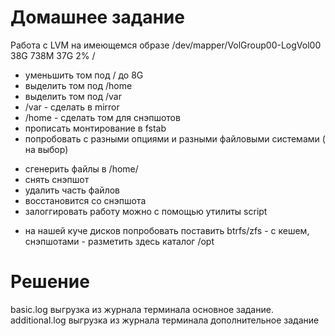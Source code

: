 # Домашнее задание
Работа с LVM
на имеющемся образе
/dev/mapper/VolGroup00-LogVol00 38G 738M 37G 2% /

* уменьшить том под / до 8G
* выделить том под /home
* выделить том под /var
* /var - сделать в mirror
* /home - сделать том для снэпшотов
* прописать монтирование в fstab
* попробовать с разными опциями и разными файловыми системами ( на выбор)
- сгенерить файлы в /home/
- снять снэпшот
- удалить часть файлов
- восстановится со снэпшота
- залоггировать работу можно с помощью утилиты script

* на нашей куче дисков попробовать поставить btrfs/zfs - с кешем, снэпшотами - разметить здесь каталог /opt

# Решение
basic.log выгрузка из журнала терминала основное задание.
additional.log  выгрузка из журнала терминала дополнительное задание
